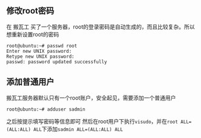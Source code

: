 ## 修改root密码
在 搬瓦工 买了一个服务器，root的登录密码是自动生成的，而且比较复杂。所以想重新设置root的密码
```
root@ubuntu:~# passwd root
Enter new UNIX password: 
Retype new UNIX password: 
passwd: password updated successfully
```

## 添加普通用户
搬瓦工服务器默认只有一个root账户，安全起见，需要添加一个普通用户
```
root@ubuntu:~# adduser sadmin
```
之后按提示填写密码等信息即可
然后在root用户下执行`visudo`，并在`root ALL=(ALL:ALL) ALL`下添加`sadmin ALL=(ALL:ALL) ALL`
